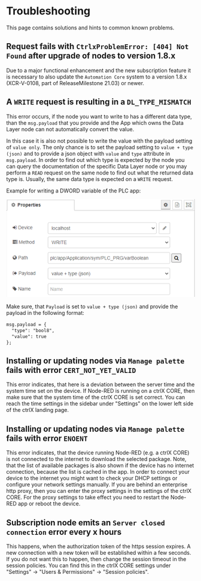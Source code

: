 # Troubleshooting

This page contains solutions and hints to common known problems.

## Request fails with `CtrlxProblemError: [404] Not Found` after upgrade of nodes to version 1.8.x

Due to a major functional enhancement and the new subscription feature it is necessary to also update the `Automation Core` system to a version 1.8.x (XCR-V-0108, part of ReleaseMilestone 21.03) or newer.

## A `WRITE` request is resulting in a `DL_TYPE_MISMATCH`

This error occurs, if the node you want to write to has a different data type, than the `msg.payload` that you provide and the App which owns the Data Layer node can not automatically convert the value.

In this case it is also not possible to write the value with the payload setting of `value only`. The only chance is to set the payload setting to `value + type (json)` and to provide a json object with `value` and `type` attribute in `msg.payload`. In order to find out which type is expected by the node you can query the documentation of the specific Data Layer node or you may perform a `READ` request on the same node to find out what the returned data type is. Usually, the same data type is expected on a `WRITE` request.

Example for writing a DWORD variable of the PLC app:

![examples-plc-write-value-bool.png](./images/troubleshooting-type-mismatch-config.png)

Make sure, that `Payload` is set to `value + type (json)` and provide the payload in the following format:

```
msg.payload = {
  "type": "bool8", 
  "value": true
};
```

## Installing or updating nodes via `Manage palette` fails with error `CERT_NOT_YET_VALID`

This error indicates, that here is a deviation between the server time and the system time set on the device.
If Node-RED is running on a ctrlX CORE, then make sure that the system time of the ctrlX CORE is set correct. You can reach the time settings in the sidebar under "Settings" on the lower left side of the ctrlX landing page.

## Installing or updating nodes via `Manage palette` fails with error `ENOENT`

This error indicates, that the device running Node-RED (e.g. a ctrlX CORE) is not connected to the internet to download the selected package. Note, that the list of available packages is also shown if the device has no internet connection, because the list is cached in the app.
In order to connect your device to the internet you might want to check your DHCP settings or configure your network settings manually. If you are behind an enterprise http proxy, then you can enter the proxy settings in the settings of the ctrlX CORE. For the proxy settings to take effect you need to restart the Node-RED app or reboot the device.

## Subscription node emits an `Server closed connection` error every x hours

This happens, when the authorization token of the https session expires. A new connection with a new token will be established within a few seconds. If you do not want this to happen, then change the session timeout in the session policies.
You can find this in the ctrlX CORE settings under "Settings" -> "Users & Permissions" -> "Session policies".
